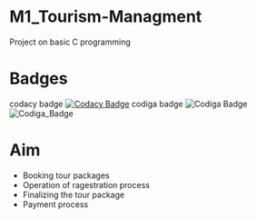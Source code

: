 # M1_Tourism-Managment
Project on basic C programming
# Badges
codacy badge
[![Codacy Badge](https://app.codacy.com/project/badge/Grade/f58dd2209e4b40058ab6f1d72474d04b)](https://www.codacy.com/gh/shreenathemr/M1_Tourism-Managment/dashboard?utm_source=github.com&amp;utm_medium=referral&amp;utm_content=shreenathemr/M1_Tourism-Managment&amp;utm_campaign=Badge_Grade)
codiga badge
![Codiga Badge](https://api.codiga.io/project/32408/status/svg)
![Codiga_Badge](https://api.codiga.io/project/32408/score/svg)
# Aim
- Booking tour packages
- Operation of ragestration process
- Finalizing the tour package
- Payment process
